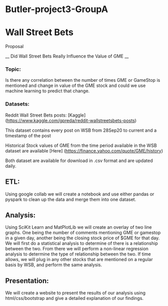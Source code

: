 # Butler-project3-GroupA

# Wall Street Bets
Proposal 

__ Did Wall Street Bets Really Influence the Value of GME __ 

### Topic:
Is there any correlation between the number of times GME or GameStop is mentioned and change in value of the GME stock and could we use machine learning to predict that change.

###  Datasets:

Reddit Wall Street Bets posts:
[Kaggle] (https://www.kaggle.com/gpreda/reddit-wallstreetsbets-posts)

This dataset contains every post on WSB from 28Sep20 to current and a timestamp of the post

Historical Stock values of GME from the time period available in the WSB dataset are available [Here] (https://finance.yahoo.com/quote/GME/history)

Both dataset are available for download in .csv format and are updated daily. 

## ETL:
Using google collab we will create a notebook and use either pandas or pyspark to clean up the data and merge them into one dataset.

## Analysis:
Using SciKit Learn and MatPlotLib we will create an overlay of two line graphs. One being the number of comments mentioning GME or gamestop in a given day, another being the closing stock price of $GME for that day. We will first do a statistical analysis to determine of there is a relationship between the two. From there we will perform a non-linear regression analysis to determine the type of relationship between the two. If time allows, we will plug in any other stocks that are mentioned on a regular basis by WSB, and perform the same analysis.

## Presentation:
We will create a website to present the results of our analysis using html/css/bootstrap and give a detailed explanation of our findings. 